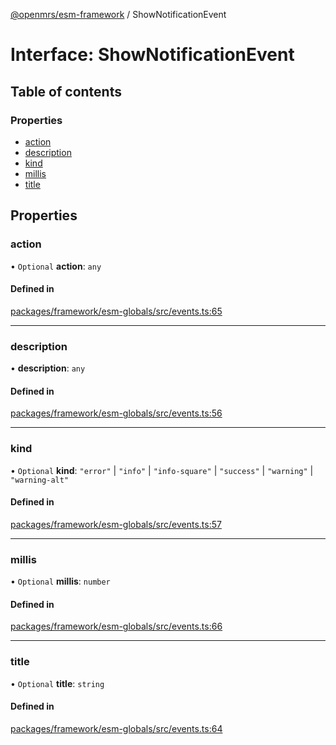 [@openmrs/esm-framework](../API.md) / ShowNotificationEvent

# Interface: ShowNotificationEvent

## Table of contents

### Properties

- [action](ShowNotificationEvent.md#action)
- [description](ShowNotificationEvent.md#description)
- [kind](ShowNotificationEvent.md#kind)
- [millis](ShowNotificationEvent.md#millis)
- [title](ShowNotificationEvent.md#title)

## Properties

### action

• `Optional` **action**: `any`

#### Defined in

[packages/framework/esm-globals/src/events.ts:65](https://github.com/openmrs/openmrs-esm-core/blob/master/packages/framework/esm-globals/src/events.ts#L65)

___

### description

• **description**: `any`

#### Defined in

[packages/framework/esm-globals/src/events.ts:56](https://github.com/openmrs/openmrs-esm-core/blob/master/packages/framework/esm-globals/src/events.ts#L56)

___

### kind

• `Optional` **kind**: ``"error"`` \| ``"info"`` \| ``"info-square"`` \| ``"success"`` \| ``"warning"`` \| ``"warning-alt"``

#### Defined in

[packages/framework/esm-globals/src/events.ts:57](https://github.com/openmrs/openmrs-esm-core/blob/master/packages/framework/esm-globals/src/events.ts#L57)

___

### millis

• `Optional` **millis**: `number`

#### Defined in

[packages/framework/esm-globals/src/events.ts:66](https://github.com/openmrs/openmrs-esm-core/blob/master/packages/framework/esm-globals/src/events.ts#L66)

___

### title

• `Optional` **title**: `string`

#### Defined in

[packages/framework/esm-globals/src/events.ts:64](https://github.com/openmrs/openmrs-esm-core/blob/master/packages/framework/esm-globals/src/events.ts#L64)
